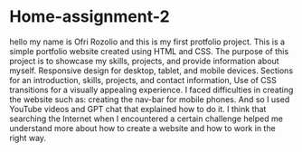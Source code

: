 # Home-assignment-2
hello my name is Ofri Rozolio and this is my first protfolio project. This is a simple portfolio website created using HTML and CSS. The purpose of this project is to showcase my skills, projects, and provide information about myself. Responsive design for desktop, tablet, and mobile devices.
Sections for an introduction, skills, projects, and contact information, Use of CSS transitions for a visually appealing experience.
I faced difficulties in creating the website such as: creating the nav-bar for mobile phones. And so I used YouTube videos and GPT chat that explained how to do it.
I think that searching the Internet when I encountered a certain challenge helped me understand more about how to create a website and how to work in the right way.
